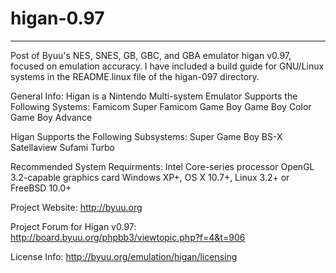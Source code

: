 # higan-0.97
----
Post of Byuu's NES, SNES, GB, GBC, and GBA emulator higan v0.97, focused
on emulation accuracy.  I have included a build guide for GNU/Linux 
systems in the README.linux file of the higan-097 directory.

General Info:
 Higan is a Nintendo Multi-system Emulator Supports the Following Systems:
  Famicom
  Super Famicom
  Game Boy
  Game Boy Color
  Game Boy Advance

 Higan Supports the Following Subsystems:
  Super Game Boy
  BS-X Satellaview
  Sufami Turbo

 Recommended System Requirments:
  Intel Core-series processor
  OpenGL 3.2-capable graphics card
  Windows XP+, OS X 10.7+, Linux 3.2+ or FreeBSD 10.0+

Project Website:
 http://byuu.org

Project Forum for Higan v0.97:
 http://board.byuu.org/phpbb3/viewtopic.php?f=4&t=906

License Info:
 http://byuu.org/emulation/higan/licensing
